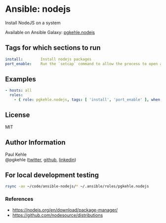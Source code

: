 # Ansible: nodejs

Install NodeJS on a system

Available on Ansible Galaxy: [pgkehle.nodejs](https://galaxy.ansible.com/pgkehle/nodejs)

## Tags for which sections to run
```yaml
install:        Install nodejs packages
port_enable:    Run the `setcap` command to allow the process to open a port
```

## Examples

```yaml
- hosts: all
  roles:
    - { role: pgkehle.nodejs, tags: [ 'install', 'port_enable' ], when: (vm_client_type == 'gui') }
```

## License

MIT

## Author Information

Paul Kehle  
@pgkehle ([twitter](https://twitter.com/pgkehle), [github](https://github.com/pgkehle), [linkedin](https://www.linkedin.com/in/pgkehle))


## For local development testing

```bash
rsync -av ~/code/ansible-nodejs/* ~/.ansible/roles/pgkehle.nodejs
```


### References

* https://nodejs.org/en/download/package-manager/
* https://github.com/nodesource/distributions
